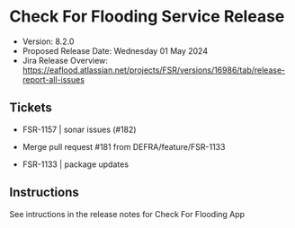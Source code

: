 # Check For Flooding Service Release

* Version: 8.2.0
* Proposed Release Date: Wednesday 01 May 2024
* Jira Release Overview: https://eaflood.atlassian.net/projects/FSR/versions/16986/tab/release-report-all-issues

## Tickets


  
  - FSR-1157 | sonar issues (#182)
  
  - Merge pull request #181 from DEFRA/feature/FSR-1133
  
  - FSR-1133 | package updates
  


## Instructions

See intructions in the release notes for Check For Flooding App
